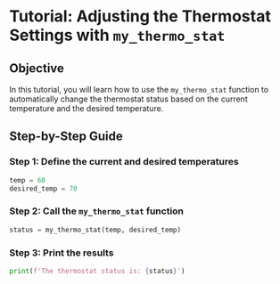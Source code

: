 # Tutorial: Adjusting the Thermostat Settings with `my_thermo_stat`

## Objective
In this tutorial, you will learn how to use the `my_thermo_stat` function to automatically change the thermostat status based on the current temperature and the desired temperature.

## Step-by-Step Guide

### Step 1: Define the current and desired temperatures
```python
temp = 60
desired_temp = 70
```

### Step 2: Call the `my_thermo_stat` function
```python
status = my_thermo_stat(temp, desired_temp)
```

### Step 3: Print the results
```python
print(f'The thermostat status is: {status}')
```